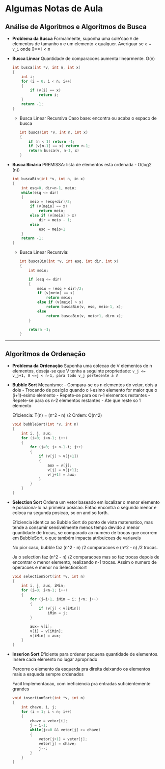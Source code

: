 # Algumas Notas de Aula

## Análise de Algoritmos e Algoritmos de Busca

- **Problema da Busca**
    Formalmente, suponha uma cole'cao ```V``` de elementos de tamanho ```n``` e um elemento ```x``` qualquer. Averiguar se ```x = V_i``` onde 0<= i < n

- **Busca Linear**
    Quantidade de comparacoes aumenta linearmente. O(n)
    ```c
    int busca(int *v, int n, int x)
    {
        int i;
        for (i = 0; i < n; i++)
        {
            if (v[i] == x)
                return i;
        }
        return -1;
    }
    ```
    - Busca Linear Recursiva
        Caso base: encontra ou acaba o espaco de busca
        ```c
        int busca(int *v, int n, int x)
        {
            if (n < 1) return -1;
            if (v[n-1] == x) return n-1;
            return busca(v, n-1, x)
        }
        ```
- **Busca Binária**
    PREMISSA: lista de elementos esta ordenada - O(log2 (n))
    ```c
    int buscaBin(int *v, int n, in x)
    {
        int esq=0, dir=n-1, meio;
        while(esq <= dir)
        {
            meio = (esq+dir)/2;
            if (v[meio] == x)
                return meio;
            else if (v[meio] > x)
                dir = meio - 1;
            else
                esq = meio+1
        }
        return -1;
    }
    ```
    - Busca Linear Recursvia:
        ```c
        int buscaBin(int *v, int esq, int dir, int x)
        {
            int meio;

            if (esq <= dir)
            {
                meio = (esq + dir)/2;
                if (v[meio] == x)
                    return meio;
                else if (v[meio] > x)
                    return buscaBin(v, esq, meio-1, x);
                else
                    return buscaBin(v, meio+1, dirm x);
            }

            return -1;
        }
        ```
---

## Algoritmos de Ordenação

- **Problema da Ordenação**
    Suponha uma colecao de V elementos de n elementos, deseja-se que V tenha a seguinte propriedade:
    ```v_j <= v_j+1, 0 <=j < n-1, para todo v_j pertecente a V```

- **Bubble Sort**
    Mecanismo:
        - Compara-se os n elementos do vetor, dois a dois
        - Trocando de posição quando o i-esimo elemento for maior que o (i+1)-esimo elemento
        - Repete-se para os n-1 elementos restantes
        - Repete-se para os n-2 elementos restantes
        - Ate que reste so 1 elemento 
    
    Eficiencia:
        T(n) = (n^2 - n) /2
        Ordem: O(n^2)
    
    ```c
    void bubbleSort(int *v, int n)
    {
        int i, j, aux;
        for (i=0; i<n-1; i++)
        {
            for (j=0; j< n-1-i; j++)
            {
                if (v[j] > v[j+1])
                {
                    aux = v[j];
                    v[j] = v[j+1];
                    v[j+1] = aux;
                }
            }
        }
    }
    ```

- **Selection Sort**
    Ordena um vetor baseado em localizar o menor elemento e posiciona-lo na primeira posicao.
    Entao encontra o segundo menor e coloca na segunda posicao, so on and so forth.

    Eficiencia identica ao Bubble Sort do ponto de vista matematico, mas tende a consumir sensivelmente menos tempo devido a menor quantidade de trocas, se comparado ao numero de trocas que ocorrem em BubbleSort, o que também impacta atribuicoes de variaveis

    No pior caso, bubble faz (n^2 - n) /2 comparacoes e (n^2 - n) /2 trocas.

    Ja o selection faz (n^2 - n) /2 comparacoes mas so faz trocas depois de encontrar o menor elemento, realizando n-1 trocas. Assim o numero de operacoes e menor no SelectionSort

    ```c
    void selectionSort(int *v, int n)
    {
        int i, j, aux, iMin;
        for (i=0; i<n-1; i++)
        {
            for (j=i+1, iMin = i; j<n; j++)
            {
                if (v[j] < v[iMin])
                    iMin = j;
            }

            aux= v[i];
            v[i] = v[iMin];
            v[iMin] = aux;
        }
    }
    ```
- **Inserion Sort**
    Eficiente para ordenar pequena quantidade de elementos. Insere cada elemento no lugar apropriado
    
    Percorre o elemento da esquerda pra direita deixando os elementos mais a esqueda sempre ordenados

    Facil Implementacao, com ineficiencia pra entradas suficientemente grandes

    ```c
    void insertionSort(int *v, int n)
    {
        int chave, i, j;
        for (i = 1; i < n; i++)
        {
            chave = vetor[i];
            j = i-1;
            while(j>=0 && vetor[j] >= chave)
            {
                vetor[j+1] = vetor[j];
                vetor[j] = chave;
                j--;
            }
        }
    }
    ```
    